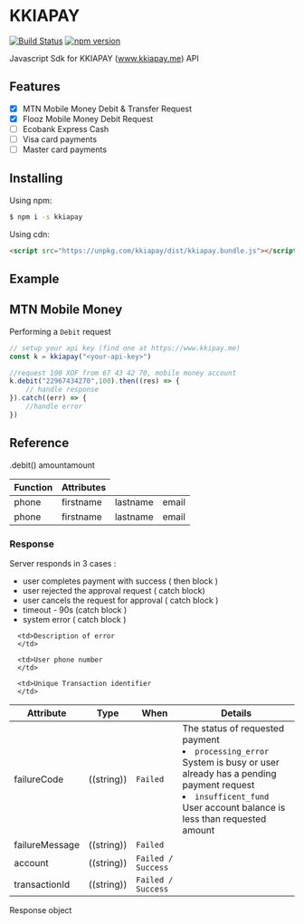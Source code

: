 # KKIAPAY

[![Build Status](https://travis-ci.org/kkiapay/js-sdk.svg?branch=master)](https://travis-ci.org/kkiapay/js-sdk)
[![npm version](https://img.shields.io/npm/v/kkiapay.svg)](https://www.npmjs.com/package/kkiapay)

Javascript Sdk for KKIAPAY (www.kkiapay.me) API

## Features

- [x] MTN Mobile Money Debit & Transfer Request
- [x] Flooz Mobile Money Debit Request
- [ ] Ecobank Express Cash
- [ ] Visa card payments
- [ ] Master card payments

## Installing

Using npm:

```bash
$ npm i -s kkiapay
```

Using cdn:

```html
<script src="https://unpkg.com/kkiapay/dist/kkiapay.bundle.js"></script>
```

## Example

## MTN Mobile Money 

Performing a `Debit` request 

```js
// setup your api key (find one at https://www.kkipay.me)
const k = kkiapay("<your-api-key>")

//request 100 XOF from 67 43 42 70, mobile money account
k.debit("22967434270",100).then((res) => {
    // handle response
}).catch((err) => {
    //handle error
})
```

## Reference

 <table>
    <thead>
      <tr>
        <th>Function</th>
        <th>Attributes</th>
      </tr>
    </thead>
    <tbody>
    <tr>
      .debit()
    </tr>
      <tr> 
        <tr><td>phone</td>amount<td>firstname</td><td>lastname</td><td>email</td></tr>
        <tr><td>phone</td>amount<td>firstname</td><td>lastname</td><td>email</td></tr>
      </tr>
    </tbody>
  </table>

### Response
Server responds in 3 cases : 
  - user completes payment with success ( then block  ) 
  - user rejected the approval request ( catch block)
  - user cancels the request for approval ( catch block )
  - timeout - 90s  (catch block )
  - system error ( catch block )

<table>
  <thead>
    <tr>
      <th>Attribute</th>
      <th>Type</th>
      <th>When</th>
      <th>Details</th>
    </tr>
  </thead>
  <tbody>
    <tr>
      <td>failureCode</td>
      <td>((string))</td>
         <td> <code>Failed</code> </td>
      <td>The status of requested payment                                                               <li> <code>processing_error</code>  System is busy or user already has a pending payment request</li> <li><code>insufficent_fund</code> User account balance is less than requested amount</li>
      </td> 
   </tr>
   <tr>
      <td>failureMessage</td>
      <td>((string))</td>
               <td> <code>Failed</code> </td>

      <td>Description of error
      </td> 
   </tr>
   <tr>
      <td>account</td>
      <td>((string))</td>
               <td> <code>Failed / Success</code> </td>

      <td>User phone number
      </td> 
   </tr>
   <tr>
      <td>transactionId</td>
      <td>((string))</td>
                     <td> <code>Failed / Success</code> </td>

      <td>Unique Transaction identifier
      </td> 
   </tr>
  </tbody>
</table>

Response object
